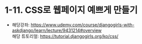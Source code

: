 # 1-11. CSS로 웹페이지 예쁘게 만들기
- 해당강좌: https://www.udemy.com/course/djangogirls-with-askdjango/learn/lecture/9431214#overview  
해당 튜토리얼: https://tutorial.djangogirls.org/ko/css/

